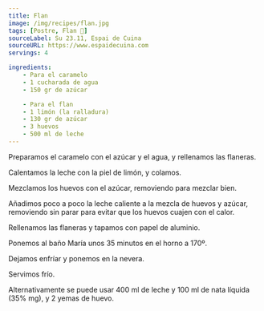 ```yaml
---
title: Flan
image: /img/recipes/flan.jpg
tags: [Postre, Flan 🍮]
sourceLabel: Su 23.11, Espai de Cuina
sourceURL: https://www.espaidecuina.com
servings: 4

ingredients:
    - Para el caramelo
    - 1 cucharada de agua
    - 150 gr de azúcar

    - Para el flan
    - 1 limón (la ralladura)
    - 130 gr de azúcar
    - 3 huevos
    - 500 ml de leche
---
```


Preparamos el caramelo con el azúcar y el agua, y rellenamos las flaneras.

Calentamos la leche con la piel de limón, y colamos.

Mezclamos los huevos con el azúcar, removiendo para mezclar bien.

Añadimos poco a poco la leche caliente a la mezcla de huevos y azúcar,
removiendo sin parar para evitar que los huevos cuajen con el calor.

Rellenamos las flaneras y tapamos con papel de aluminio.

Ponemos al baño María unos 35 minutos en el horno a 170º.

Dejamos enfríar y ponemos en la nevera.

Servimos frío.

Alternativamente se puede usar 400 ml de leche y 100 ml de nata líquida (35%
mg), y 2 yemas de huevo.
